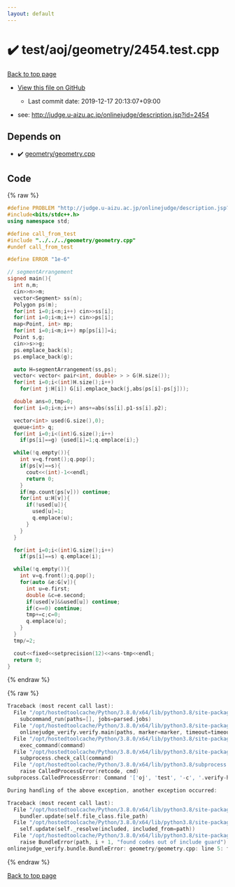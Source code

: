 ```yaml
---
layout: default
---
```


<!-- mathjax config similar to math.stackexchange -->
<script type="text/javascript" async
  src="https://cdnjs.cloudflare.com/ajax/libs/mathjax/2.7.5/MathJax.js?config=TeX-MML-AM_CHTML">
</script>
<script type="text/x-mathjax-config">
  MathJax.Hub.Config({
    TeX: { equationNumbers: { autoNumber: "AMS" }},
    tex2jax: {
      inlineMath: [ ['$','$'] ],
      processEscapes: true
    },
    "HTML-CSS": { matchFontHeight: false },
    displayAlign: "left",
    displayIndent: "2em"
  });
</script>

<script type="text/javascript" src="https://cdnjs.cloudflare.com/ajax/libs/jquery/3.4.1/jquery.min.js"></script>
<script src="https://cdn.jsdelivr.net/npm/jquery-balloon-js@1.1.2/jquery.balloon.min.js" integrity="sha256-ZEYs9VrgAeNuPvs15E39OsyOJaIkXEEt10fzxJ20+2I=" crossorigin="anonymous"></script>
<script type="text/javascript" src="../../../../assets/js/copy-button.js"></script>
<link rel="stylesheet" href="../../../../assets/css/copy-button.css" />


# :heavy_check_mark: test/aoj/geometry/2454.test.cpp

<a href="../../../../index.html">Back to top page</a>

* <a href="{{ site.github.repository_url }}/blob/master/test/aoj/geometry/2454.test.cpp">View this file on GitHub</a>
    - Last commit date: 2019-12-17 20:13:07+09:00


* see: <a href="http://judge.u-aizu.ac.jp/onlinejudge/description.jsp?id=2454">http://judge.u-aizu.ac.jp/onlinejudge/description.jsp?id=2454</a>


## Depends on

* :heavy_check_mark: <a href="../../../../library/geometry/geometry.cpp.html">geometry/geometry.cpp</a>


## Code

<a id="unbundled"></a>
{% raw %}
```cpp
#define PROBLEM "http://judge.u-aizu.ac.jp/onlinejudge/description.jsp?id=2454"
#include<bits/stdc++.h>
using namespace std;

#define call_from_test
#include "../../../geometry/geometry.cpp"
#undef call_from_test

#define ERROR "1e-6"

// segmentArrangement
signed main(){
  int n,m;
  cin>>n>>m;
  vector<Segment> ss(n);
  Polygon ps(m);
  for(int i=0;i<n;i++) cin>>ss[i];
  for(int i=0;i<m;i++) cin>>ps[i];
  map<Point, int> mp;
  for(int i=0;i<m;i++) mp[ps[i]]=i;
  Point s,g;
  cin>>s>>g;
  ps.emplace_back(s);
  ps.emplace_back(g);

  auto H=segmentArrangement(ss,ps);
  vector< vector< pair<int, double> > > G(H.size());
  for(int i=0;i<(int)H.size();i++)
    for(int j:H[i]) G[i].emplace_back(j,abs(ps[i]-ps[j]));

  double ans=0,tmp=0;
  for(int i=0;i<n;i++) ans+=abs(ss[i].p1-ss[i].p2);

  vector<int> used(G.size(),0);
  queue<int> q;
  for(int i=0;i<(int)G.size();i++)
    if(ps[i]==g) {used[i]=1;q.emplace(i);}

  while(!q.empty()){
    int v=q.front();q.pop();
    if(ps[v]==s){
      cout<<(int)-1<<endl;
      return 0;
    }
    if(mp.count(ps[v])) continue;
    for(int u:H[v]){
      if(!used[u]){
        used[u]=1;
        q.emplace(u);
      }
    }
  }

  for(int i=0;i<(int)G.size();i++)
    if(ps[i]==s) q.emplace(i);

  while(!q.empty()){
    int v=q.front();q.pop();
    for(auto &e:G[v]){
      int u=e.first;
      double &c=e.second;
      if(used[v]&&used[u]) continue;
      if(c==0) continue;
      tmp+=c;c=0;
      q.emplace(u);
    }
  }
  tmp/=2;

  cout<<fixed<<setprecision(12)<<ans-tmp<<endl;
  return 0;
}

```
{% endraw %}

<a id="bundled"></a>
{% raw %}
```cpp
Traceback (most recent call last):
  File "/opt/hostedtoolcache/Python/3.8.0/x64/lib/python3.8/site-packages/onlinejudge_verify/main.py", line 169, in main
    subcommand_run(paths=[], jobs=parsed.jobs)
  File "/opt/hostedtoolcache/Python/3.8.0/x64/lib/python3.8/site-packages/onlinejudge_verify/main.py", line 66, in subcommand_run
    onlinejudge_verify.verify.main(paths, marker=marker, timeout=timeout, jobs=jobs)
  File "/opt/hostedtoolcache/Python/3.8.0/x64/lib/python3.8/site-packages/onlinejudge_verify/verify.py", line 88, in main
    exec_command(command)
  File "/opt/hostedtoolcache/Python/3.8.0/x64/lib/python3.8/site-packages/onlinejudge_verify/verify.py", line 26, in exec_command
    subprocess.check_call(command)
  File "/opt/hostedtoolcache/Python/3.8.0/x64/lib/python3.8/subprocess.py", line 364, in check_call
    raise CalledProcessError(retcode, cmd)
subprocess.CalledProcessError: Command '['oj', 'test', '-c', '.verify-helper/cache/73173ca12efecaabc50e0858435d10fb/a.out', '-d', '.verify-helper/cache/73173ca12efecaabc50e0858435d10fb/test', '--tle', '60', '--judge-command', '.verify-helper/cache/73173ca12efecaabc50e0858435d10fb/checker.out', '-j', '2']' returned non-zero exit status 1.

During handling of the above exception, another exception occurred:

Traceback (most recent call last):
  File "/opt/hostedtoolcache/Python/3.8.0/x64/lib/python3.8/site-packages/onlinejudge_verify/docs.py", line 328, in write_contents
    bundler.update(self.file_class.file_path)
  File "/opt/hostedtoolcache/Python/3.8.0/x64/lib/python3.8/site-packages/onlinejudge_verify/bundle.py", line 154, in update
    self.update(self._resolve(included, included_from=path))
  File "/opt/hostedtoolcache/Python/3.8.0/x64/lib/python3.8/site-packages/onlinejudge_verify/bundle.py", line 123, in update
    raise BundleError(path, i + 1, "found codes out of include guard")
onlinejudge_verify.bundle.BundleError: geometry/geometry.cpp: line 5: found codes out of include guard

```
{% endraw %}

<a href="../../../../index.html">Back to top page</a>

